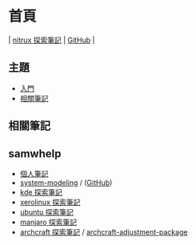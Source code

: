 

# 首頁

| [nitrux 探索筆記](https://samwhelp.github.io/note-about-nitrux/) | [GitHub](https://github.com/samwhelp/note-about-nitrux) |


## 主題

* [入門](#入門)
* [相關筆記](#相關筆記)


## 相關筆記

## samwhelp

* [個人筆記](https://samwhelp.github.io/book/)
* [system-modeling](https://samwhelp.github.io/system-modeling/) / ([GitHub](https://github.com/samwhelp/system-modeling))
* [kde 探索筆記](https://samwhelp.github.io/note-about-kde/)
* [xerolinux 探索筆記](https://samwhelp.github.io/note-about-xerolinux/)
* [ubuntu 探索筆記](https://samwhelp.github.io/note-about-ubuntu/)
* [manjaro 探索筆記](https://samwhelp.github.io/note-about-manjaro/)
* [archcraft 探索筆記](https://samwhelp.github.io/note-about-archcraft/) / [archcraft-adjustment-package](https://github.com/samwhelp/archcraft-adjustment-package)
